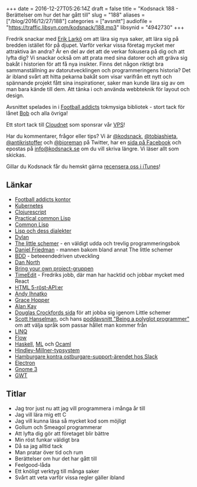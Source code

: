 +++
date = 2016-12-27T05:26:14Z
draft = false
title = "Kodsnack 188 - Berättelser om hur det har gått till"
slug = "188"
aliases = ["/blog/2016/12/27/188"]
categories = ["avsnitt"]
audiofile = "https://traffic.libsyn.com/kodsnack/188.mp3"
libsynid = "4942730"
+++

Fredrik snackar med [Erik Larkö](https://twitter.com/eriklarko) om att lära sig nya saker, att lära sig på bredden istället för på djupet. Varför verkar vissa företag mycket mer attraktiva än andra? Är en del av det att de verkar fokusera på dig och att lyfta dig? Vi snackar också om att prata med sina datorer och att gräva sig bakåt i historien för att få nya insikter. Finns det någon riktigt bra sammanställning av datorutvecklingen och programmeringens historia? Det är ibland svårt att hitta pekarna bakåt som visar varifrån ett nytt och spännande projekt fått sina inspirationer, saker man kunde lära sig av om man bara kände till dem. Att tänka i och använda webbteknik för layout och design.

Avsnittet spelades in i [Football addicts](https://www.footballaddicts.com/) tokmysiga bibliotek - stort tack för lånet [Bob](https://twitter.com/b0bben) och alla övriga!

Ett stort tack till [Cloudnet](http://www.cloudnet.se) som sponsrar vår [VPS](http://en.wikipedia.org/wiki/Virtual_private_server)!

Har du kommentarer, frågor eller tips? Vi är [@kodsnack](https://www.twitter.com/kodsnack), [@tobiashieta](https://www.twitter.com/tobiashieta), [@antikristoffer](https://www.twitter.com/antikristoffer) och [@bjoreman](https://www.twitter.com/bjoreman) på Twitter, har en [sida på Facebook](https://www.facebook.com/kodsnack) och epostas på [info@kodsnack.se](mailto:info@kodsnack.se) om du vill skriva längre. Vi läser allt som skickas.

Gillar du Kodsnack får du hemskt gärna [recensera oss i iTunes](http://itunes.apple.com/se/podcast/kodsnack/id561631498?l=en)!

## Länkar ##
* [Football addicts kontor](http://blog.footballaddicts.com/the-worlds-best-office/)
* [Kubernetes](https://en.wikipedia.org/wiki/Kubernetes)
* [Clojurescript](https://en.wikipedia.org/wiki/Clojure)
* [Practical common Lisp](http://www.gigamonkeys.com/book/)
* [Common Lisp](https://en.wikipedia.org/wiki/Common_Lisp)
* [Lisp och dess dialekter](https://en.wikipedia.org/wiki/Lisp_%28programming_language%29#Genealogy_and_variants)
* [Dylan](https://en.wikipedia.org/wiki/Dylan_%28programming_language%29)
* [The little schemer](https://mitpress.mit.edu/books/little-schemer) - en väldigt udda och trevlig programmeringsbok
* [Daniel Friedman](https://en.wikipedia.org/wiki/Daniel_P._Friedman) - mannen bakom bland annat The little schemer
* [BDD](https://en.wikipedia.org/wiki/Behavior-driven_development) - beteeendedriven utveckling
* [Dan North](https://dannorth.net/about/)
* [Bring your own project-gruppen](https://www.meetup.com/Bring-Your-Own-Project-Gothenburg/)
* [TimeEdit](http://www.timeedit.se) - Fredriks jobb, där man har hacktid och jobbar mycket med React
* [HTML 5-röst-API:er](https://developers.google.com/web/updates/2013/01/Voice-Driven-Web-Apps-Introduction-to-the-Web-Speech-API)
* [Andy Ihnatko](http://ihnatko.com/)
* [Grace Hopper](https://en.wikipedia.org/wiki/Grace_Hopper)
* [Alan Kay](https://en.wikipedia.org/wiki/Alan_Kay)
* [Douglas Crockfords sida](http://www.crockford.com/javascript/little.html) för att jobba sig igenom Little schemer
* [Scott Hanselman](http://www.hanselman.com/), och hans [poddavsnitt "Being a polyglot programmer"](http://www.hanselminutes.com/556/being-a-polyglot-programmer-with-amir-rajan) om att välja språk som passar hållet man kommer från
* [LINQ](https://en.wikipedia.org/wiki/Language_Integrated_Query)
* [Flow](https://flowtype.org/)
* [Haskell](https://en.wikipedia.org/wiki/Haskell_%28programming_language%29), [ML](https://en.wikipedia.org/wiki/ML_%28programming_language%29) och [Ocaml](https://en.wikipedia.org/wiki/OCaml)
* [Hindley-Millner-typsystem](https://en.wikipedia.org/wiki/Hindley%E2%80%93Milner_type_system)
* [Hamburgare kontra ostburgare-support-ärendet hos Slack](http://finance.yahoo.com/news/hilarious-reason-slack-bought-man-150600948.html)
* [Electron](http://electron.atom.io/)
* [Gnome 3](https://www.gnome.org/gnome-3/)
* [GWT](http://www.gwtproject.org)

## Titlar ##
* Jag tror just nu att jag vill programmera i många år till
* Jag vill lära mig ett C
* Jag vill kunna läsa så mycket kod som möjligt
* Gollum och Smeagol programmerar
* Att lyfta dig gör att företaget blir bättre
* Min röst funkar väldigt bra
* Då sa jag alltid tack
* Man pratar över tid och rum
* Berättelser om hur det har gått till
* Feelgood-låda
* Ett knöligt verktyg till många saker
* Svårt att veta varför vissa regler gäller ibland